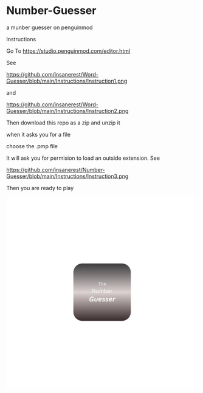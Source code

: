 # Number-Guesser
a munber guesser on penguinmod

Instructions

Go To https://studio.penguinmod.com/editor.html

See

https://github.com/insanerest/Word-Guesser/blob/main/Instructions/Instruction1.png

and

https://github.com/insanerest/Word-Guesser/blob/main/Instructions/Instruction2.png

Then download this repo as a zip and unzip it

when it asks you for a file

choose the .pmp file

It will ask you for permision to load an outside extension. See

https://github.com/insanerest/Number-Guesser/blob/main/Instructions/Instruction3.png

Then you are ready to play





![The Number Guesser](https://github.com/insanerest/Number-Guesser/blob/main/Number-Guesser.png)
